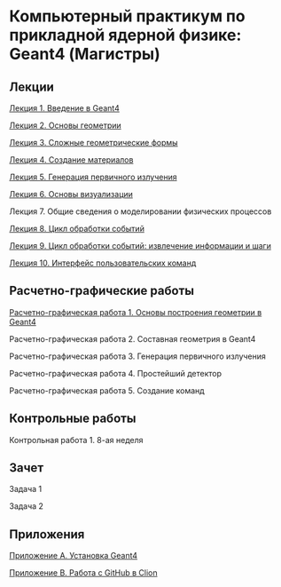 # Компьютерный практикум по прикладной ядерной физике: Geant4 (Магистры)

## Лекции

[Лекция 1. Введение в Geant4](https://github.com/dep24/M_INFO/blob/master/pdf_res/%D0%92%D0%B2%D0%B5%D0%B4%D0%B5%D0%BD%D0%B8%D0%B5%20%D0%B2%20Geant4.pdf)

[Лекция 2. Основы геометрии](https://github.com/dep24/M_INFO/blob/master/pdf_res/%D0%9E%D1%81%D0%BD%D0%BE%D0%B2%D1%8B%20%D0%B3%D0%B5%D0%BE%D0%BC%D0%B5%D1%82%D1%80%D0%B8%D0%B8.pdf)

[Лекция 3. Сложные геометрические формы](https://github.com/dep24/M_INFO/blob/master/pdf_res/%D0%A1%D0%BB%D0%BE%D0%B6%D0%BD%D1%8B%D0%B5%20%D0%B3%D0%B5%D0%BE%D0%BC%D0%B5%D1%82%D1%80%D0%B8%D1%87%D0%B5%D1%81%D0%BA%D0%B8%D0%B5%20%D1%84%D0%BE%D1%80%D0%BC%D1%8B.pdf)

[Лекция 4. Создание материалов](https://github.com/dep24/M_INFO/blob/master/pdf_res/%D0%A1%D0%BE%D0%B7%D0%B4%D0%B0%D0%BD%D0%B8%D0%B5%20%D0%BC%D0%B0%D1%82%D0%B5%D1%80%D0%B8%D0%B0%D0%BB%D0%BE%D0%B2.pdf)

[Лекция 5. Генерация первичного излучения](https://github.com/dep24/M_INFO/blob/master/pdf_res/%D0%93%D0%B5%D0%BD%D0%B5%D1%80%D0%B0%D1%86%D0%B8%D1%8F%20%D0%BF%D0%B5%D1%80%D0%B2%D0%B8%D1%87%D0%BD%D0%BE%D0%B3%D0%BE%20%D0%B8%D0%B7%D0%BB%D1%83%D1%87%D0%B5%D0%BD%D0%B8%D1%8F.pdf)

[Лекция 6. Основы визуализации](https://github.com/dep24/M_INFO/blob/master/pdf_res/%D0%9E%D1%81%D0%BD%D0%BE%D0%B2%D1%8B%20%D0%B2%D0%B8%D0%B7%D1%83%D0%B0%D0%BB%D0%B8%D0%B7%D0%B0%D1%86%D0%B8%D0%B8.pdf)

Лекция 7. Общие сведения о моделировании физических процессов

[Лекция 8. Цикл обработки событий](https://github.com/dep24/M_INFO/blob/master/pdf_res/%D0%A6%D0%B8%D0%BA%D0%BB%20%D0%BE%D0%B1%D1%80%D0%B0%D0%B1%D0%BE%D1%82%D0%BA%D0%B8%20%D1%81%D0%BE%D0%B1%D1%8B%D1%82%D0%B8%D0%B9.pdf)

[Лекция 9. Цикл обработки событий: извлечение информации и шаги](https://github.com/dep24/M_INFO/blob/master/pdf_res/%D0%A6%D0%B8%D0%BA%D0%BB%20%D0%BE%D0%B1%D1%80%D0%B0%D0%B1%D0%BE%D1%82%D0%BA%D0%B8%20%D1%81%D0%BE%D0%B1%D1%8B%D1%82%D0%B8%D0%B9_%20%D0%A8%D0%B0%D0%B3%D0%B8.pdf)

[Лекция 10. Интерфейс пользовательских команд](https://github.com/dep24/M_INFO/blob/master/pdf_res/%D0%98%D0%BD%D1%82%D0%B5%D1%80%D1%84%D0%B5%D0%B9%D1%81%20%D0%BF%D0%BE%D0%BB%D1%8C%D0%B7%D0%BE%D0%B2%D0%B0%D1%82%D0%B5%D0%BB%D1%8C%D1%81%D0%BA%D0%B8%D1%85%20%D0%BA%D0%BE%D0%BC%D0%B0%D0%BD%D0%B4.pdf)


## Расчетно-графические работы
[Расчетно-графическая работа 1. Основы построения геометрии в Geant4](https://github.com/dep24/M_PW_1_Geometry)

Расчетно-графическая работа 2. Составная геометрия в Geant4

Расчетно-графическая работа 3. Генерация первичного излучения

Расчетно-графическая работа 4. Простейший детектор

Расчетно-графическая работа 5. Создание команд

## Контрольные работы

Контрольная работа 1. 8-ая неделя

## Зачет

Задача 1

Задача 2


## Приложения
[Приложение А. Установка Geant4](https://github.com/dep24/M_INFO/blob/master/pdf_res/%D0%A3%D1%81%D1%82%D0%B0%D0%BD%D0%BE%D0%B2%D0%BA%D0%B0%20Geant4.pdf)

[Приложение B. Работа с GitHub в Clion](https://github.com/dep24/M_INFO/blob/master/pdf_res/%D0%A0%D0%90%D0%91%D0%9E%D0%A2%D0%90_%D0%A1_GITHUB_%D0%92_CLION.PDF)

